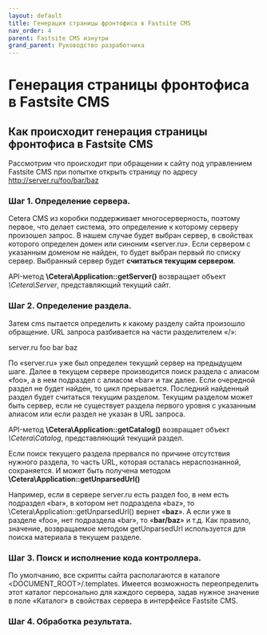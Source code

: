 ```yaml
---
layout: default
title: Генерация страницы фронтофиса в Fastsite CMS
nav_order: 4
parent: Fastsite CMS изнутри
grand_parent: Руководство разработчика
---
```


# Генерация страницы фронтофиса в Fastsite CMS

## Как происходит генерация страницы фронтофиса в Fastsite CMS

Рассмотрим что происходит при обращении к сайту под управлением Fastsite CMS при попытке открыть страницу по адресу http://server.ru/foo/bar/baz

### Шаг 1. Определение сервера.

Сetera CMS из коробки поддерживает многосерверность, поэтому первое, что делает система, это определение к которому серверу произошел запрос. В нашем случае будет выбран сервер, в свойствах которого определен домен или синоним «server.ru». Если сервером с указанным доменом не найден, то будет выбран первый по списку сервер. Выбранный сервер будет **считаться текущим сервером**.

API-метод **\Cetera\Application::getServer()** возвращает объект *\Cetera\Server*, представляющий
текущий сайт.

### Шаг 2. Определение раздела.

Затем cms пытается определить к какому разделу сайта произошло обращение. URL запроса разбивается на части разделителем «/»:

server.ru
foo
bar
baz

По «server.ru» уже был определен текущий сервер на предыдущем шаге. Далее в текущем сервере производится поиск раздела с алиасом «foo», а в нем подраздел c алиасом «bar» и так далее. Если очередной раздел не будет найден, то цикл прерывается. Последний найденный раздел будет считаться текущим разделом. Текущим разделом может быть сервер, если не существует раздела первого уровня с указанным алиасом или если раздел не указан в URL запроса.

API-метод **\Cetera\Application::getCatalog()** возвращает объект *\Cetera\Catalog*, представляющий текущий раздел.

Если поиск текущего раздела прервался по причине отсутствия нужного раздела, то часть URL, которая осталась нераспознанной, сохраняется. И может быть получена методом **\Cetera\Application::getUnparsedUrl()**

Например, если в сервере server.ru есть раздел foo, в нем есть подраздел «bar», в котором нет подраздела «baz», то \Cetera\Application::getUnparsedUrl() вернет «**baz**». А если уже в разделе «foo», нет подраздела «bar», то «**bar/baz**» и т.д. Как правило, значение, возвращаемое методом getUnparsedUrl используется для поиска материала в текущем разделе.

### Шаг 3. Поиск и исполнение кода контроллера.

По умолчанию, все скрипты сайта располагаются в каталоге <DOCUMENT_ROOT>/.templates. Имеется возможность переопределить этот каталог персонально для каждого сервера, задав нужное значение в поле «Каталог» в свойствах сервера в интерфейсе Fastsite CMS.

### Шаг 4. Обработка результата.